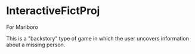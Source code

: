 # InteractiveFictProj
For Marlboro

This is a "backstory" type of game in which the user uncovers information about a missing person.
